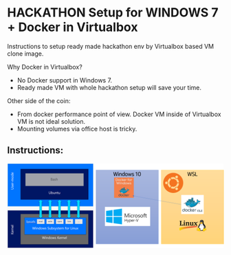# HACKATHON Setup for WINDOWS 7 + Docker in Virtualbox

Instructions to setup ready made hackathon env by Virtualbox based VM clone image.  

Why Docker in Virtualbox? 
- No Docker support in Windows 7.
- Ready made VM with whole hackathon setup will save your time.

Other side of the coin:
- From docker performance point of view. Docker VM inside of Virtualbox VM is not ideal solution.
- Mounting volumes via office host is tricky. 

## Instructions:



![VSL Solution](https://github.com/TampereTC/TestContainer-hackathon/blob/master/WSL/WSL-architecture.png)
